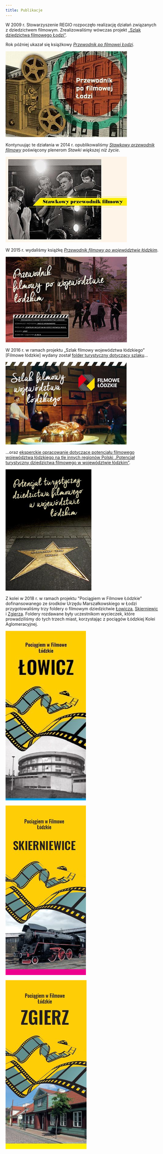 ```yaml
---
title: Publikacje
---
```

W 2009 r. Stowarzyszenie REGIO rozpoczęło realizację działań związanych z dziedzictwem filmowym. Zrealizowaliśmy wówczas projekt [„Szlak dziedzictwa filmowego Łodzi”](http://www.filmowalodz.pl/). 

Rok później ukazał się książkowy [*Przewodnik po filmowej Łodzi*](https://regiocentrum.pl/wydawnictwo/przewodnik-po-filmowej-lodzi/).

[![Przewodnik po filmowej Łodzi](/img/przewodnik-po-filmowej-lodzi.jpg)](https://regiocentrum.pl/wydawnictwo/przewodnik-po-filmowej-lodzi/)

Kontynuując te działania w 2014 r. opublikowaliśmy [*Stawkowy przewodnik filmowy*](https://regiocentrum.pl/wydawnictwo/stawkowy-przewodnik-filmowy/) poświęcony plenerom *Stawki większej niż życie*.

[![Stawkowy przewodnik filmowy](/img/stawkowy-przewodnik-filmowy.jpg)](https://regiocentrum.pl/wydawnictwo/stawkowy-przewodnik-filmowy/)

W 2015 r. wydaliśmy książkę [*Przewodnik filmowy po województwie łódzkim*](https://regiocentrum.pl/wydawnictwo/przewodnik-filmowy-po-wojewodztwie-lodzkim/).

[![Przewodnik filmowy po województwie łódzkim](/img/przewodnik-filmowy-po-wojewodztwie-lodzkim.jpg)](https://regiocentrum.pl/wydawnictwo/przewodnik-filmowy-po-wojewodztwie-lodzkim/)

W 2016 r. w ramach projektu „Szlak filmowy województwa łódzkiego” [Filmowe łódzkie] wydany został [folder turystyczny dotyczący szlaku](https://regiocentrum.pl/media/pages/o-nas/zrealizowane-projekty/potencjal-filmowy-wojewodztwa-lodzkiego/8f161f6db2-1614082618/szlak-filmowy-wojewodztwa-lodzkiego-web.pdf)…

[![Szlak filmowy województwa łódzkiego](/img/szlak-filmowy-wojewodztwa-lodzkiego.jpg)](https://regiocentrum.pl/media/pages/o-nas/zrealizowane-projekty/potencjal-filmowy-wojewodztwa-lodzkiego/8f161f6db2-1614082618/szlak-filmowy-wojewodztwa-lodzkiego-web.pdf/) 

…oraz [eksperckie opracowanie dotyczące potencjału filmowego województwa łódzkiego na tle innych regionów Polski „Potencjał turystyczny dziedzictwa filmowego w województwie łódzkim”](https://regiocentrum.pl/media/pages/o-nas/zrealizowane-projekty/potencjal-filmowy-wojewodztwa-lodzkiego/368c473929-1596056860/potencjal-turystyczny-dziedzictwa-filmowego-w-woj.-lodzkim_kronenberg_regio-2016.pdf).

[![Potencjał turystyczny dziedzictwa filmowego w województwie łódzkim](/img/potencjal-turystyczny-dziedzictwa-filmowego-w-wojewodztwie-lodzkim.jpg)](http://regiocentrum.pl/pobierz/potencjal-turystyczny-dziedzictwa-filmowego-w-woj-%20lodzkim_m-kronenberg-regio-2016.pdf)

Z kolei w 2018 r. w ramach projektu "Pociągiem w Filmowe Łódzkie" dofinansowanego ze środków Urzędu Marszałkowskiego w Łodzi przygotowaliśmy trzy foldery o filmowym dziedzictwie [Łowicza](https://regiocentrum.pl/media/pages/o-nas/zrealizowane-projekty/pociagiem-w-lodzkie/b15653b11b-1596203382/folder-filmowe_lowicz.pdf/), [Skierniewic](https://regiocentrum.pl/media/pages/o-nas/zrealizowane-projekty/pociagiem-w-lodzkie/7a63580303-1596203383/folder-filmowe_skierniewice.pdf/) i [Zgierza](https://regiocentrum.pl/media/pages/o-nas/zrealizowane-projekty/pociagiem-w-lodzkie/3dfe990cce-1596203382/folder-filmowe_zgierz.pdf/). Foldery rozdawane były uczestnikom wycieczek, które prowadziliśmy do tych trzech miast, korzystając z pociągów Łódzkiej Kolei Aglomeracyjnej.

[![Łowicz folder filmowy](/img/lowicz-folder-filmowy.jpg)](https://regiocentrum.pl/media/pages/o-nas/zrealizowane-projekty/pociagiem-w-lodzkie/b15653b11b-1596203382/folder-filmowe_lowicz.pdf/)

[![Skierniewice folder filmowy](/img/skierniewice-folder-filmowy.jpg)](https://regiocentrum.pl/media/pages/o-nas/zrealizowane-projekty/pociagiem-w-lodzkie/7a63580303-1596203383/folder-filmowe_skierniewice.pdf/)

[![Zgierz folder filmowy](/img/zgierz-folder-filmowy.jpg)](https://regiocentrum.pl/media/pages/o-nas/zrealizowane-projekty/pociagiem-w-lodzkie/3dfe990cce-1596203382/folder-filmowe_zgierz.pdf/)
